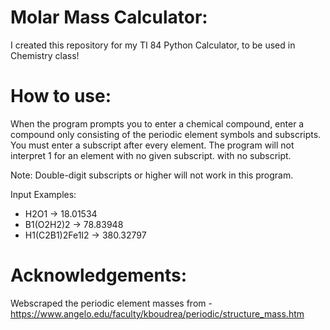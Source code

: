 # Molar Mass Calculator:
I created this repository for my TI 84 Python Calculator, to be used in Chemistry class!

# How to use:
When the program prompts you to enter a chemical compound, enter a compound only consisting of the periodic element symbols and subscripts. 
You must enter a subscript after every element. The program will not interpret 1 for an element with no given subscript.
with no subscript.

Note: Double-digit subscripts or higher will not work in this program.

Input Examples:
* H2O1 -> 18.01534
* B1(O2H2)2 -> 78.83948
* H1(C2B1)2Fe1I2 -> 380.32797

# Acknowledgements:
Webscraped the periodic element masses from - https://www.angelo.edu/faculty/kboudrea/periodic/structure_mass.htm
